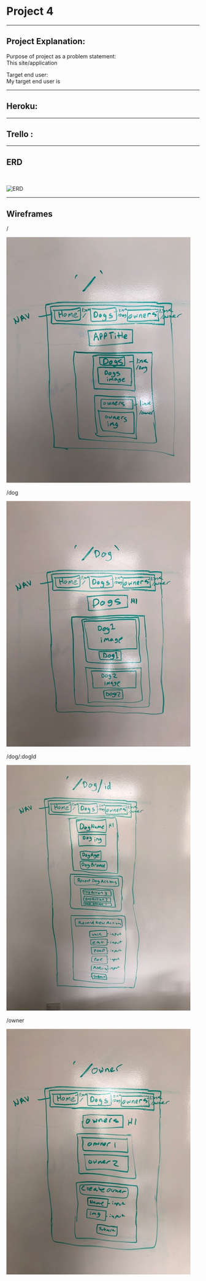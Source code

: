 
# Project 4

---------------------------------------

## Project Explanation: 

Purpose of project as a problem statement: <br>
This site/application  


Target end user: <br>
My target end user is 

-------------------------------------------------------------------

## Heroku: 


-------------------------------------------------------------------

## Trello : 


-------------------------------------------------------------------

## ERD
<br>

![ERD](photos/)

-------------------------------------------------------------------

## Wireframes

/
<br>

![Home](photos/home.jpg)

/dog
<br>

![All Dogs](photos/dog.jpg)

/dog/:dogId
<br>

![One Dog](photos/dogId.jpg)

/owner
<br>

![Owner](photos/owner.jpg)



